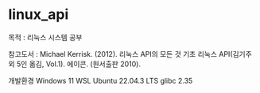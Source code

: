 # linux_api

목적 : 리눅스 시스템 공부

참고도서 : Michael Kerrisk. (2012). 리눅스 API의 모든 것 기초 리눅스 API(김기주 외 5인 옮김, Vol.1). 에이콘. (원서출판 2010).

개발환경
Windows 11 WSL
Ubuntu 22.04.3 LTS
glibc 2.35
